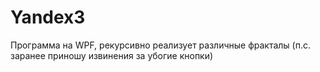 # Yandex3
Программа на WPF, рекурсивно реализует различные фракталы
(п.с. заранее приношу извинения за убогие кнопки)
